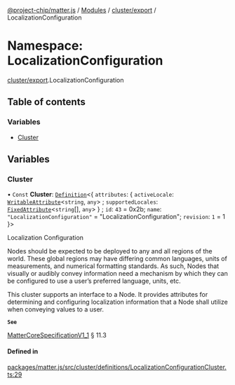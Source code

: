 [@project-chip/matter.js](../README.md) / [Modules](../modules.md) / [cluster/export](cluster_export.md) / LocalizationConfiguration

# Namespace: LocalizationConfiguration

[cluster/export](cluster_export.md).LocalizationConfiguration

## Table of contents

### Variables

- [Cluster](cluster_export.LocalizationConfiguration.md#cluster)

## Variables

### Cluster

• `Const` **Cluster**: [`Definition`](cluster_export.ClusterFactory.md#definition)<{ `attributes`: { `activeLocale`: [`WritableAttribute`](cluster_export.md#writableattribute)<`string`, `any`\> ; `supportedLocales`: [`FixedAttribute`](cluster_export.md#fixedattribute)<`string`[], `any`\>  } ; `id`: ``43`` = 0x2b; `name`: ``"LocalizationConfiguration"`` = "LocalizationConfiguration"; `revision`: ``1`` = 1 }\>

Localization Configuration

Nodes should be expected to be deployed to any and all regions of the world. These global regions may have
differing common languages, units of measurements, and numerical formatting standards. As such, Nodes that
visually or audibly convey information need a mechanism by which they can be configured to use a user’s
preferred language, units, etc.

This cluster supports an interface to a Node. It provides attributes for determining and configuring
localization information that a Node shall utilize when conveying values to a user.

**`See`**

[MatterCoreSpecificationV1_1](../interfaces/spec_export.MatterCoreSpecificationV1_1.md) § 11.3

#### Defined in

[packages/matter.js/src/cluster/definitions/LocalizationConfigurationCluster.ts:29](https://github.com/project-chip/matter.js/blob/b7330d72/packages/matter.js/src/cluster/definitions/LocalizationConfigurationCluster.ts#L29)
